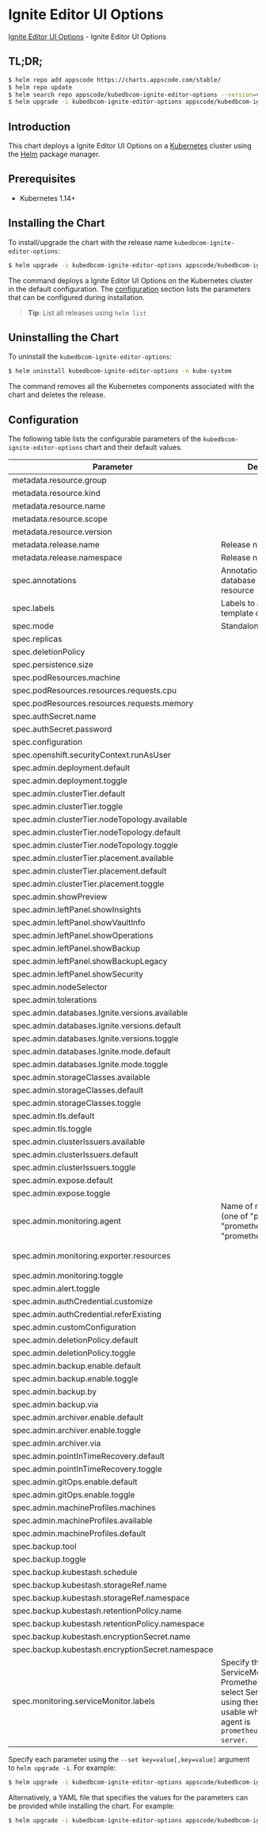 # Ignite Editor UI Options

[Ignite Editor UI Options](https://byte.builders) - Ignite Editor UI Options

## TL;DR;

```bash
$ helm repo add appscode https://charts.appscode.com/stable/
$ helm repo update
$ helm search repo appscode/kubedbcom-ignite-editor-options --version=v0.22.0
$ helm upgrade -i kubedbcom-ignite-editor-options appscode/kubedbcom-ignite-editor-options -n kube-system --create-namespace --version=v0.22.0
```

## Introduction

This chart deploys a Ignite Editor UI Options on a [Kubernetes](http://kubernetes.io) cluster using the [Helm](https://helm.sh) package manager.

## Prerequisites

- Kubernetes 1.14+

## Installing the Chart

To install/upgrade the chart with the release name `kubedbcom-ignite-editor-options`:

```bash
$ helm upgrade -i kubedbcom-ignite-editor-options appscode/kubedbcom-ignite-editor-options -n kube-system --create-namespace --version=v0.22.0
```

The command deploys a Ignite Editor UI Options on the Kubernetes cluster in the default configuration. The [configuration](#configuration) section lists the parameters that can be configured during installation.

> **Tip**: List all releases using `helm list`

## Uninstalling the Chart

To uninstall the `kubedbcom-ignite-editor-options`:

```bash
$ helm uninstall kubedbcom-ignite-editor-options -n kube-system
```

The command removes all the Kubernetes components associated with the chart and deletes the release.

## Configuration

The following table lists the configurable parameters of the `kubedbcom-ignite-editor-options` chart and their default values.

|                    Parameter                     |                                                                                Description                                                                                |                                        Default                                        |
|--------------------------------------------------|---------------------------------------------------------------------------------------------------------------------------------------------------------------------------|---------------------------------------------------------------------------------------|
| metadata.resource.group                          |                                                                                                                                                                           | <code>kubedb.com</code>                                                               |
| metadata.resource.kind                           |                                                                                                                                                                           | <code>Ignite</code>                                                                   |
| metadata.resource.name                           |                                                                                                                                                                           | <code>ignites</code>                                                                  |
| metadata.resource.scope                          |                                                                                                                                                                           | <code>Namespaced</code>                                                               |
| metadata.resource.version                        |                                                                                                                                                                           | <code>v1alpha2</code>                                                                 |
| metadata.release.name                            | Release name                                                                                                                                                              | <code>""</code>                                                                       |
| metadata.release.namespace                       | Release namespace                                                                                                                                                         | <code>""</code>                                                                       |
| spec.annotations                                 | Annotations to add to the database custom resource                                                                                                                        | <code>{}</code>                                                                       |
| spec.labels                                      | Labels to add to all the template objects                                                                                                                                 | <code>{}</code>                                                                       |
| spec.mode                                        | Standalone, Replicaset                                                                                                                                                    | <code>Replicaset</code>                                                               |
| spec.replicas                                    |                                                                                                                                                                           | <code>3</code>                                                                        |
| spec.deletionPolicy                              |                                                                                                                                                                           | <code>WipeOut</code>                                                                  |
| spec.persistence.size                            |                                                                                                                                                                           | <code>2Gi</code>                                                                      |
| spec.podResources.machine                        |                                                                                                                                                                           | <code>""</code>                                                                       |
| spec.podResources.resources.requests.cpu         |                                                                                                                                                                           | <code>500m</code>                                                                     |
| spec.podResources.resources.requests.memory      |                                                                                                                                                                           | <code>1Gi</code>                                                                      |
| spec.authSecret.name                             |                                                                                                                                                                           | <code>""</code>                                                                       |
| spec.authSecret.password                         |                                                                                                                                                                           | <code>""</code>                                                                       |
| spec.configuration                               |                                                                                                                                                                           | <code>""</code>                                                                       |
| spec.openshift.securityContext.runAsUser         |                                                                                                                                                                           | <code>null</code>                                                                     |
| spec.admin.deployment.default                    |                                                                                                                                                                           | <code>Shared</code>                                                                   |
| spec.admin.deployment.toggle                     |                                                                                                                                                                           | <code>true</code>                                                                     |
| spec.admin.clusterTier.default                   |                                                                                                                                                                           | <code>"GeneralPurpose"</code>                                                         |
| spec.admin.clusterTier.toggle                    |                                                                                                                                                                           | <code>true</code>                                                                     |
| spec.admin.clusterTier.nodeTopology.available    |                                                                                                                                                                           | <code>[]</code>                                                                       |
| spec.admin.clusterTier.nodeTopology.default      |                                                                                                                                                                           | <code>""</code>                                                                       |
| spec.admin.clusterTier.nodeTopology.toggle       |                                                                                                                                                                           | <code>true</code>                                                                     |
| spec.admin.clusterTier.placement.available       |                                                                                                                                                                           | <code>[]</code>                                                                       |
| spec.admin.clusterTier.placement.default         |                                                                                                                                                                           | <code>""</code>                                                                       |
| spec.admin.clusterTier.placement.toggle          |                                                                                                                                                                           | <code>true</code>                                                                     |
| spec.admin.showPreview                           |                                                                                                                                                                           | <code>false</code>                                                                    |
| spec.admin.leftPanel.showInsights                |                                                                                                                                                                           | <code>true</code>                                                                     |
| spec.admin.leftPanel.showVaultInfo               |                                                                                                                                                                           | <code>true</code>                                                                     |
| spec.admin.leftPanel.showOperations              |                                                                                                                                                                           | <code>true</code>                                                                     |
| spec.admin.leftPanel.showBackup                  |                                                                                                                                                                           | <code>true</code>                                                                     |
| spec.admin.leftPanel.showBackupLegacy            |                                                                                                                                                                           | <code>false</code>                                                                    |
| spec.admin.leftPanel.showSecurity                |                                                                                                                                                                           | <code>false</code>                                                                    |
| spec.admin.nodeSelector                          |                                                                                                                                                                           | <code>{}</code>                                                                       |
| spec.admin.tolerations                           |                                                                                                                                                                           | <code>[]</code>                                                                       |
| spec.admin.databases.Ignite.versions.available   |                                                                                                                                                                           | <code>[]</code>                                                                       |
| spec.admin.databases.Ignite.versions.default     |                                                                                                                                                                           | <code>""</code>                                                                       |
| spec.admin.databases.Ignite.versions.toggle      |                                                                                                                                                                           | <code>true</code>                                                                     |
| spec.admin.databases.Ignite.mode.default         |                                                                                                                                                                           | <code>"Replicaset"</code>                                                             |
| spec.admin.databases.Ignite.mode.toggle          |                                                                                                                                                                           | <code>true</code>                                                                     |
| spec.admin.storageClasses.available              |                                                                                                                                                                           | <code>[]</code>                                                                       |
| spec.admin.storageClasses.default                |                                                                                                                                                                           | <code>""</code>                                                                       |
| spec.admin.storageClasses.toggle                 |                                                                                                                                                                           | <code>true</code>                                                                     |
| spec.admin.tls.default                           |                                                                                                                                                                           | <code>false</code>                                                                    |
| spec.admin.tls.toggle                            |                                                                                                                                                                           | <code>true</code>                                                                     |
| spec.admin.clusterIssuers.available              |                                                                                                                                                                           | <code>[]</code>                                                                       |
| spec.admin.clusterIssuers.default                |                                                                                                                                                                           | <code>""</code>                                                                       |
| spec.admin.clusterIssuers.toggle                 |                                                                                                                                                                           | <code>true</code>                                                                     |
| spec.admin.expose.default                        |                                                                                                                                                                           | <code>false</code>                                                                    |
| spec.admin.expose.toggle                         |                                                                                                                                                                           | <code>true</code>                                                                     |
| spec.admin.monitoring.agent                      | Name of monitoring agent (one of "prometheus.io", "prometheus.io/operator", "prometheus.io/builtin")                                                                      | <code>prometheus.io/operator</code>                                                   |
| spec.admin.monitoring.exporter.resources         |                                                                                                                                                                           | <code>{"limits":{"memory":"256Mi"},"requests":{"cpu":"100m","memory":"128Mi"}}</code> |
| spec.admin.monitoring.toggle                     |                                                                                                                                                                           | <code>true</code>                                                                     |
| spec.admin.alert.toggle                          |                                                                                                                                                                           | <code>true</code>                                                                     |
| spec.admin.authCredential.customize              |                                                                                                                                                                           | <code>true</code>                                                                     |
| spec.admin.authCredential.referExisting          |                                                                                                                                                                           | <code>true</code>                                                                     |
| spec.admin.customConfiguration                   |                                                                                                                                                                           | <code>true</code>                                                                     |
| spec.admin.deletionPolicy.default                |                                                                                                                                                                           | <code>WipeOut</code>                                                                  |
| spec.admin.deletionPolicy.toggle                 |                                                                                                                                                                           | <code>true</code>                                                                     |
| spec.admin.backup.enable.default                 |                                                                                                                                                                           | <code>true</code>                                                                     |
| spec.admin.backup.enable.toggle                  |                                                                                                                                                                           | <code>true</code>                                                                     |
| spec.admin.backup.by                             |                                                                                                                                                                           | <code>BackupConfiguration</code>                                                      |
| spec.admin.backup.via                            |                                                                                                                                                                           | <code>Restic</code>                                                                   |
| spec.admin.archiver.enable.default               |                                                                                                                                                                           | <code>false</code>                                                                    |
| spec.admin.archiver.enable.toggle                |                                                                                                                                                                           | <code>true</code>                                                                     |
| spec.admin.archiver.via                          |                                                                                                                                                                           | <code>Restic</code>                                                                   |
| spec.admin.pointInTimeRecovery.default           |                                                                                                                                                                           | <code>false</code>                                                                    |
| spec.admin.pointInTimeRecovery.toggle            |                                                                                                                                                                           | <code>true</code>                                                                     |
| spec.admin.gitOps.enable.default                 |                                                                                                                                                                           | <code>false</code>                                                                    |
| spec.admin.gitOps.enable.toggle                  |                                                                                                                                                                           | <code>false</code>                                                                    |
| spec.admin.machineProfiles.machines              |                                                                                                                                                                           | <code>[]</code>                                                                       |
| spec.admin.machineProfiles.available             |                                                                                                                                                                           | <code>[]</code>                                                                       |
| spec.admin.machineProfiles.default               |                                                                                                                                                                           | <code>""</code>                                                                       |
| spec.backup.tool                                 |                                                                                                                                                                           | <code>""</code>                                                                       |
| spec.backup.toggle                               |                                                                                                                                                                           | <code>true</code>                                                                     |
| spec.backup.kubestash.schedule                   |                                                                                                                                                                           | <code>""</code>                                                                       |
| spec.backup.kubestash.storageRef.name            |                                                                                                                                                                           | <code>""</code>                                                                       |
| spec.backup.kubestash.storageRef.namespace       |                                                                                                                                                                           | <code>""</code>                                                                       |
| spec.backup.kubestash.retentionPolicy.name       |                                                                                                                                                                           | <code>""</code>                                                                       |
| spec.backup.kubestash.retentionPolicy.namespace  |                                                                                                                                                                           | <code>""</code>                                                                       |
| spec.backup.kubestash.encryptionSecret.name      |                                                                                                                                                                           | <code>""</code>                                                                       |
| spec.backup.kubestash.encryptionSecret.namespace |                                                                                                                                                                           | <code>""</code>                                                                       |
| spec.monitoring.serviceMonitor.labels            | Specify the labels for ServiceMonitor. Prometheus crd will select ServiceMonitor using these labels. Only usable when monitoring agent is `prometheus.io/webhook server`. | <code>{}</code>                                                                       |


Specify each parameter using the `--set key=value[,key=value]` argument to `helm upgrade -i`. For example:

```bash
$ helm upgrade -i kubedbcom-ignite-editor-options appscode/kubedbcom-ignite-editor-options -n kube-system --create-namespace --version=v0.22.0 --set metadata.resource.group=kubedb.com
```

Alternatively, a YAML file that specifies the values for the parameters can be provided while
installing the chart. For example:

```bash
$ helm upgrade -i kubedbcom-ignite-editor-options appscode/kubedbcom-ignite-editor-options -n kube-system --create-namespace --version=v0.22.0 --values values.yaml
```
